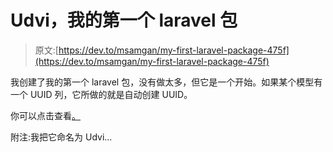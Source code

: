 # Udvi，我的第一个 laravel 包

> 原文:[https://dev.to/msamgan/my-first-laravel-package-475f](https://dev.to/msamgan/my-first-laravel-package-475f)

我创建了我的第一个 laravel 包，没有做太多，但它是一个开始。如果某个模型有一个 UUID 列，它所做的就是自动创建 UUID。

你可以点击查看[。](https://github.com/msamgan/udvi)

附注:我把它命名为 Udvi...